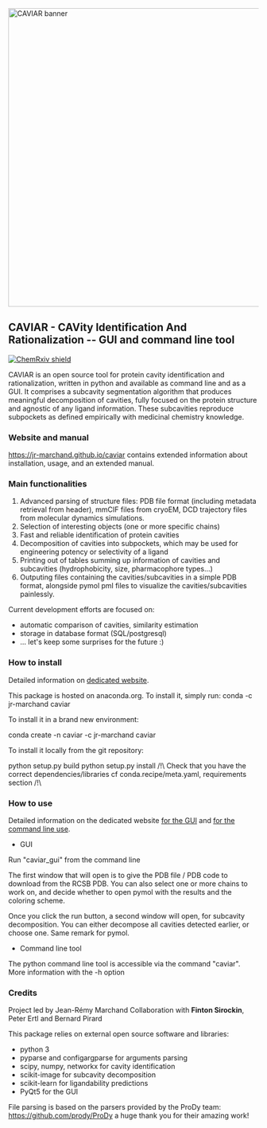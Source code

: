 <img align="center" src="https://github.com/jr-marchand/caviar/blob/master/docs/assets/toc.png" alt="CAVIAR banner" width="600"/>

## CAVIAR - CAVity Identification And Rationalization -- GUI and command line tool

[![ChemRxiv shield](https://img.shields.io/badge/ChemRxiv-10.26434%2Fchemrxiv.12806819-red)](https://doi.org/10.26434/chemrxiv.12806819)


CAVIAR is an open source tool for protein cavity identification and rationalization, written in python and available as command line and as a GUI. It comprises a subcavity segmentation algorithm that produces meaningful decomposition of cavities, fully focused on the protein structure and agnostic of any ligand information. These subcavities reproduce subpockets as defined empirically with medicinal chemistry knowledge.

### Website and manual

https://jr-marchand.github.io/caviar contains extended information about installation, usage, and an extended manual.   


### Main functionalities

1. Advanced parsing of structure files: PDB file format (including metadata retrieval from header), mmCIF files from cryoEM, DCD trajectory files from molecular dynamics simulations.
2. Selection of interesting objects (one or more specific chains)
3. Fast and reliable identification of protein cavities
4. Decomposition of cavities into subpockets, which may be used for engineering potency or selectivity of a ligand
5. Printing out of tables summing up information of cavities and subcavities (hydrophobicity, size, pharmacophore types...)
6. Outputing files containing the cavities/subcavities in a simple PDB format, alongside pymol pml files to visualize the cavities/subcavities painlessly.

Current development efforts are focused on:
 - automatic comparison of cavities, similarity estimation
 - storage in database format (SQL/postgresql)
 - ... let's keep some surprises for the future :)

### How to install

Detailed information on [dedicated website](https://jr-marchand.github.io/caviar/using-caviar/installation).

This package is hosted on anaconda.org. 
To install it, simply run:
conda -c jr-marchand caviar

To install it in a brand new environment:

conda create -n caviar -c jr-marchand caviar

To install it locally from the git repository:

python setup.py build
python setup.py install
/!\ Check that you have the correct dependencies/libraries
cf conda.recipe/meta.yaml, requirements section
/!\ 

### How to use

Detailed information on the dedicated website [for the GUI](https://jr-marchand.github.io/caviar/using-caviar/caviar-gui) and [for the command line use](https://jr-marchand.github.io/caviar/using-caviar/caviar-cmdline).

- GUI

Run "caviar_gui" from the command line 

The first window that will open is to give the PDB file / PDB code to download from the RCSB PDB. You can also select one or more chains to work on, and decide whether to open pymol with the results and the coloring scheme.

Once you click the run button, a second window will open, for subcavity decomposition. You can either decompose all cavities detected earlier, or choose one. Same remark for pymol.

- Command line tool

The python command line tool is accessible via the command "caviar". More information with the -h option

### Credits

Project led by Jean-Rémy Marchand
Collaboration with **Finton Sirockin**, Peter Ertl and Bernard Pirard


This package relies on external open source software and libraries:
* python 3 
* pyparse and configargparse for arguments parsing
* scipy, numpy, networkx for cavity identification
* scikit-image for subcavity decomposition
* scikit-learn for ligandability predictions
* PyQt5 for the GUI 

File parsing is based on the parsers provided by the ProDy team: https://github.com/prody/ProDy a huge thank you for their amazing work!